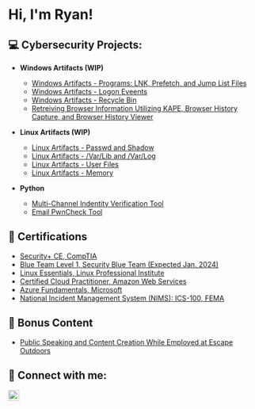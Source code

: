 <h1>Hi, I'm Ryan! 

<h2>💻 Cybersecurity Projects:</h2>

- <b>Windows Artifacts (WIP)</b>
  - [Windows Artifacts - Programs: LNK, Prefetch, and Jump List Files](https://github.com/ryanhemann/)
  - [Windows Artifacts - Logon Eveents](https://github.com/ryanhemann/)
  - [Windows Artifacts - Recycle Bin](https://github.com/ryanhemann/)
  - [Retreiving Browser Information Utilizing KAPE, Browser History Capture, and Browser History Viewer](https://github.com/ryanhemann/)

- <b>Linux Artifacts (WIP)</b>
  - [Linux Artifacts - Passwd and Shadow](https://github.com/ryanhemann/)
  - [Linux Artifacts - /Var/Lib and /Var/Log](https://github.com/ryanhemann/)
  - [Linux Artifacts - User Files](https://github.com/ryanhemann/)
  - [Linux Artifacts - Memory](https://github.com/ryanhemann/)
    
- <b>Python</b>
  - [Multi-Channel Indentity Verification Tool](https://github.com/ryanhemann/multi-channel-identity-verification-tool)
  - [Email PwnCheck Tool](https://github.com/ryanhemann/pwn-check-automator)

<h2>📄 Certifications</h2>

- [Security+ CE, CompTIA](https://imgur.com/a/lhb9X7z)
- [Blue Team Level 1, Security Blue Team (Expected Jan. 2024)](https://imgur.com/)
- [Linux Essentials, Linux Professional Institute](https://imgur.com/a/5XBxIkN)
- [Certified Cloud Practitioner, Amazon Web Services](https://imgur.com/a/eaEa4FX)
- [Azure Fundamentals, Microsoft](https://imgur.com/a/OMfoDzx)
- [National Incident Management System (NIMS): ICS-100, FEMA](https://imgur.com/)

<h2>🎥 Bonus Content</h2>

- [Public Speaking and Content Creation While Employed at Escape Outdoors](https://sites.google.com/view/ryanhemann/home)

<h2> 🤳 Connect with me:</h2>

[<img align="left" alt="JoshMadakor | LinkedIn" width="22px" src="https://cdn.jsdelivr.net/npm/simple-icons@v3/icons/linkedin.svg" />][linkedin]

[linkedin]: https://linkedin.com/in/ryanhemann


